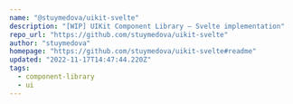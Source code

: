 ```yaml
---
name: "@stuymedova/uikit-svelte"
description: "[WIP] UIKit Component Library — Svelte implementation"
repo_url: "https://github.com/stuymedova/uikit-svelte"
author: "stuymedova"
homepage: "https://github.com/stuymedova/uikit-svelte#readme"
updated: "2022-11-17T14:47:44.220Z"
tags: 
  - component-library
  - ui
---
```

